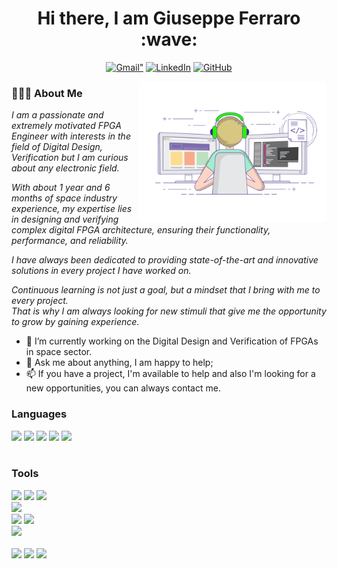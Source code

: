 <h1 align="center">Hi there, I am Giuseppe Ferraro :wave:</h1>

<p align="center">
<a href="mailto:g.ferraro094@gmail.com" target="_blank"><img src="https://img.shields.io/badge/-Gmail-c14438?style=flat-square&logo=Gmail&logoColor=white" alt=Gmail"></a>
<a href="https://www.linkedin.com/in/ferraro-giuseppe" target="_blank"><img src="https://img.shields.io/badge/LinkedIn-%230077B5.svg?&style=flat-square&logo=linkedin&logoColor=white" alt="LinkedIn"></a>
<a href="https://github.com/GiuseppeF-source" target="_blank"><img src="https://img.shields.io/badge/-GitHub-181717?style=flat-square&logo=github" alt="GitHub"></a>
</p>

<img align="right" alt="GIF" src="https://raw.githubusercontent.com/devSouvik/devSouvik/master/gif3.gif" width="300"/>


  
<h3> 👨🏻‍💻 About Me </h3>

*I am a passionate and extremely motivated FPGA Engineer with interests in the field of Digital Design, Verification but I am curious about any electronic field.*

*With about 1 year and 6 months of space industry experience, my expertise lies in designing and verifying complex digital FPGA architecture, ensuring their functionality, performance, and reliability.* 

*I have always been dedicated to providing state-of-the-art and innovative solutions in every project I have worked on.*

*Continuous learning is not just a goal, but a mindset that I bring with me to every project. <br>
That is why I am always looking for new stimuli that give me the opportunity to grow by gaining experience.*







- 🔭 I’m currently working on the Digital Design and Verification of FPGAs in space sector.
- 💬 Ask me about anything, I am happy to help;
- 📫 If you have a project, I'm available to help and also I'm looking for a new opportunities, you can always contact me.


### Languages
<div display="flex">
 
  <img src="https://img.shields.io/badge/SystemVerilog-%23f4fc05?style=for-the-badge">
  <img src="https://img.shields.io/badge/VHDL-blue?style=for-the-badge">
  <img src="https://img.shields.io/badge/TCL%20-%2300599C.svg?&style=for-the-badge&logo=TCL&logoColor=white">
  <img src="https://img.shields.io/badge/python%20-%2314354C.svg?&style=for-the-badge&logo=python&logoColor=white">
  <img src="https://img.shields.io/badge/MATLAB-red?style=for-the-badge">
</div>
<br/>

### Tools
<div display="flex">
  <img src="https://img.shields.io/badge/SIEMENS-HDL%20Designer-black?style=for-the-badge&labelColor=%230cc">
  <img src="https://img.shields.io/badge/SIEMENS-QuestaSim-black?style=for-the-badge&labelColor=%230cc">
  <img src="https://img.shields.io/badge/SIEMENS-PRECISION%20RTL-black?style=for-the-badge&labelColor=%230cc">
  <br>
  <img src="https://img.shields.io/badge/ACTEL-Designer-black?style=for-the-badge&labelColor=blue">
  <br>
  <img src="https://img.shields.io/badge/XILINX-VIVADO-yellow?style=for-the-badge&labelColor=black">
  <img src="https://img.shields.io/badge/XILINX-SDK-red?style=for-the-badge&labelColor=black">
  <br>
  <img src="https://img.shields.io/badge/IBM-Doors-black?style=for-the-badge&labelColor=%2342cef5">
</div>
<br/>

<div display="flex">

  <img src="https://img.shields.io/badge/github%20-%23121011.svg?&style=for-the-badge&logo=github&logoColor=white"/>
  <img src="https://img.shields.io/badge/Visual_Studio_Code-0078D4?style=for-the-badge&logo=visual%20studio%20code&logoColor=white">
  <img src="https://img.shields.io/badge/Trello-0052CC?style=for-the-badge&logo=trello&logoColor=white">  
</div>
<br/>


